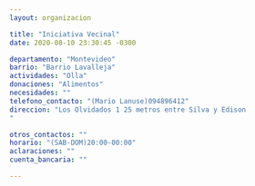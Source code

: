 ```yaml
---
layout: organizacion

title: "Iniciativa Vecinal"
date: 2020-08-10 23:30:45 -0300

departamento: "Montevideo"
barrio: "Barrio Lavalleja"
actividades: "Olla"
donaciones: "Alimentos"
necesidades: ""
telefono_contacto: "(Mario Lanuse)094896412"
direccion: "Los Olvidados 1 25 metros entre Silva y Edison
"

otros_contactos: ""
horario: "(SAB-DOM)20:00-00:00"
aclaraciones: ""
cuenta_bancaria: ""

---
```

